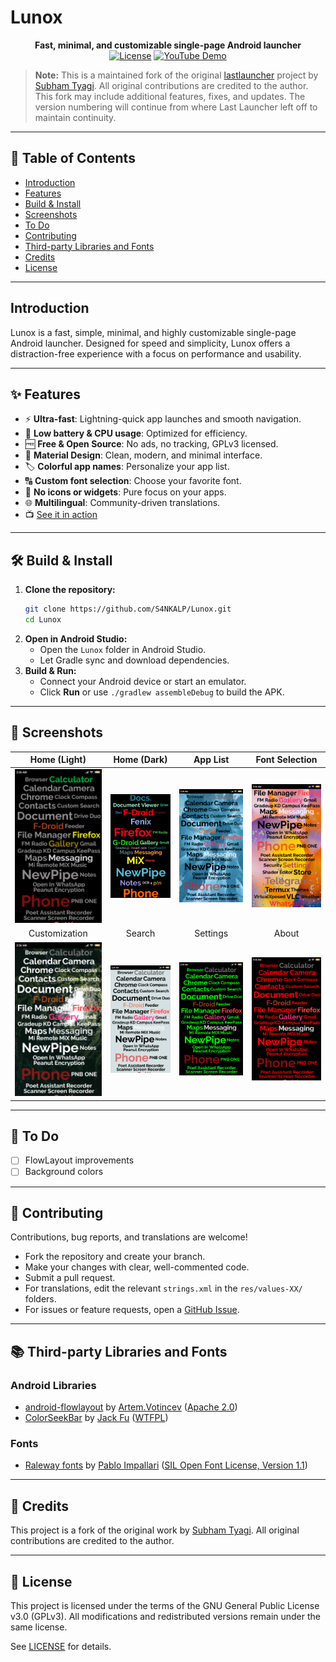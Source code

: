 # Lunox

<p align="center">
  <b>Fast, minimal, and customizable single-page Android launcher</b><br/>
  <a href="https://github.com/sankalp20/Lunox/blob/main/LICENSE"><img src="https://img.shields.io/badge/license-GPLv3-blue.svg" alt="License"></a>
  <a href="https://www.youtube.com/watch?v=SzhJgH4a2cU"><img src="https://img.shields.io/badge/demo-YouTube-red?logo=youtube" alt="YouTube Demo"></a>
</p>

> **Note:** This is a maintained fork of the original [lastlauncher](https://github.com/SubhamTyagi/Last-Launcher.git) project by [Subham Tyagi](https://github.com/SubhamTyagi). All original contributions are credited to the author. This fork may include additional features, fixes, and updates. The version numbering will continue from where Last Launcher left off to maintain continuity.

---

## 📖 Table of Contents
- [Introduction](#introduction)
- [Features](#features)
- [Build & Install](#build--install)
- [Screenshots](#screenshots)
- [To Do](#to-do)
- [Contributing](#contributing)
- [Third-party Libraries and Fonts](#third-party-libraries-and-fonts)
- [Credits](#credits)
- [License](#license)

---

## Introduction
Lunox is a fast, simple, minimal, and highly customizable single-page Android launcher. Designed for speed and simplicity, Lunox offers a distraction-free experience with a focus on performance and usability.

---

## ✨ Features
- ⚡ **Ultra-fast**: Lightning-quick app launches and smooth navigation.
- 🔋 **Low battery & CPU usage**: Optimized for efficiency.
- 🆓 **Free & Open Source**: No ads, no tracking, GPLv3 licensed.
- 🎨 **Material Design**: Clean, modern, and minimal interface.
- 🏷️ **Colorful app names**: Personalize your app list.
- 🔠 **Custom font selection**: Choose your favorite font.
- 🚫 **No icons or widgets**: Pure focus on your apps.
- 🌐 **Multilingual**: Community-driven translations.
- 📺 [See it in action](https://www.youtube.com/watch?v=SzhJgH4a2cU)

---

## 🛠️ Build & Install

1. **Clone the repository:**
   ```bash
   git clone https://github.com/S4NKALP/Lunox.git
   cd Lunox
   ```
2. **Open in Android Studio:**
   - Open the `Lunox` folder in Android Studio.
   - Let Gradle sync and download dependencies.
3. **Build & Run:**
   - Connect your Android device or start an emulator.
   - Click **Run** or use `./gradlew assembleDebug` to build the APK.

---

## 📸 Screenshots

| Home (Light) | Home (Dark) | App List | Font Selection |
|:-:|:-:|:-:|:-:|
| ![Home](/fastlane/metadata/android/en-US/images/phoneScreenshots/1.png?raw=true "Home Light") | ![Home](/fastlane/metadata/android/en-US/images/phoneScreenshots/2.jpg?raw=true "Home Dark") | ![Home](/fastlane/metadata/android/en-US/images/phoneScreenshots/3.png?raw=true "App List") | ![Home](/fastlane/metadata/android/en-US/images/phoneScreenshots/4.png?raw=true "Font Selection") |
| Customization | Search | Settings | About |
| ![Home](/fastlane/metadata/android/en-US/images/phoneScreenshots/5.png?raw=true "Customization") | ![Home](/fastlane/metadata/android/en-US/images/phoneScreenshots/6.png?raw=true "Search") | ![Home](/fastlane/metadata/android/en-US/images/phoneScreenshots/7.png?raw=true "Settings") | ![Home](/fastlane/metadata/android/en-US/images/phoneScreenshots/8.png?raw=true "About") |

---

## 📝 To Do
- [ ] FlowLayout improvements
- [ ] Background colors

---

## 🤝 Contributing

Contributions, bug reports, and translations are welcome!

- Fork the repository and create your branch.
- Make your changes with clear, well-commented code.
- Submit a pull request.
- For translations, edit the relevant `strings.xml` in the `res/values-XX/` folders.
- For issues or feature requests, open a [GitHub Issue](https://github.com/S4NKALP/Lunox/issues).

---

## 📚 Third-party Libraries and Fonts

### Android Libraries
- [android-flowlayout](https://github.com/ApmeM/android-flowlayout) by [Artem.Votincev](https://github.com/ApmeM) ([Apache 2.0](http://www.apache.org/licenses/LICENSE-2.0))
- [ColorSeekBar](https://github.com/rtugeek/ColorSeekBar) by [Jack Fu](https://github.com/rtugeek) ([WTFPL](http://www.wtfpl.net/))

### Fonts
- [Raleway fonts](https://github.com/impallari/Raleway/) by [Pablo Impallari](https://github.com/impallari) ([SIL Open Font License, Version 1.1](http://scripts.sil.org/OFL))

---

## 📜 Credits

This project is a fork of the original work by [Subham Tyagi](https://github.com/SubhamTyagi). All original contributions are credited to the author.

---

## 📝 License

This project is licensed under the terms of the GNU General Public License v3.0 (GPLv3). All modifications and redistributed versions remain under the same license.

See [LICENSE](LICENSE) for details.
